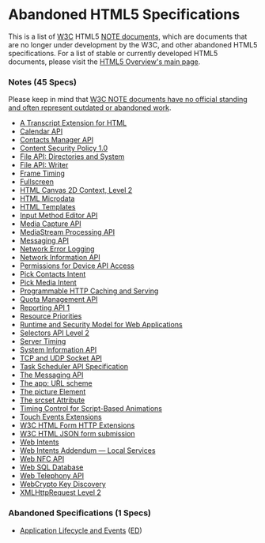 # Abandoned HTML5 Specifications

This is a list of [W3C](http://www.w3.org/ "World Wide Web Consortium") HTML5 [NOTE documents](http://www.w3.org/2014/Process-20140801/#rec-advance "W3C Technical Reports"), which are documents that are no longer under development by the W3C, and other abandoned HTML5 specifications. For a list of stable or currently developed HTML5 documents, please visit the [HTML5 Overview's main page](../).


### Notes (45 Specs)

Please keep in mind that [W3C NOTE documents have no official standing and often represent outdated or abandoned work](http://www.w3.org/2014/Process-20140801/#maturity-levels).

* [A Transcript Extension for HTML](http://www.w3.org/TR/html-transcript-src "This document describes an extension to HTML which explicitly identifies a transcript linked to a media object such as audio or video. It was created to meet requirements for transcriptions that are described in the Media Accessibility User Requirements (MAUR).")
* [Calendar API](http://www.w3.org/TR/calendar-api "The Calendar API defines the high-level interfaces required to obtain read access to a user's calendaring service.")
* [Contacts Manager API](http://www.w3.org/TR/contacts-manager-api "This specification defines a System Level API which offers a simple interface to manage user's contacts stored in the system's address book. A typical use case of the Contacts API is the implementation of an application to manage said address book.")
* [Content Security Policy 1.0](http://www.w3.org/TR/CSP "This document defines a policy language used to declare a set of content restrictions for a web resource, and a mechanism for transmitting the policy from a server to a client where the policy is enforced.")
* [File API: Directories and System](http://www.w3.org/TR/file-system-api "This specification defines an API to navigate file system hierarchies, and defines a means by which a user agent may expose sandboxed sections of a user's local filesystem to web applications. It builds on File API: Writer, which in turn built on File API, each adding a different kind of functionality.")
* [File API: Writer](http://www.w3.org/TR/file-writer-api "This specification defines an API for writing to files from web applications. This API is designed to be used in conjunction with, and depends on definitions in, other APIs and elements on the web platform. Most relevant among these are File API and Web Workers.")
* [Frame Timing](http://www.w3.org/TR/frame-timing "This specification defines an interface for web applications to access runtime performance information of the browser event loop, enabling them to identify and fix issues that cause delayed rendering, processing of input, and other critical work necessary to deliver a smooth and responsive user experience.")
* [Fullscreen](http://www.w3.org/TR/fullscreen "Fullscreen defines the fullscreen API for the web platform.")
* [HTML Canvas 2D Context, Level 2](http://www.w3.org/TR/2dcontext2 "This specification defines the 2D Context for the HTML canvas element. The 2D Context provides objects, methods, and properties to draw and manipulate graphics on a canvas drawing surface.")
* [HTML Microdata](http://www.w3.org/TR/microdata "This specification defines the HTML microdata mechanism. This mechanism allows machine-readable data to be embedded in HTML documents in an easy-to-write manner, with an unambiguous parsing model. It is compatible with numerous other data formats including RDF and JSON.")
* [HTML Templates](http://www.w3.org/TR/html-templates "This specification describes a method for declaring inert DOM subtrees in HTML and manipulating them to instantiate document fragments with identical contents.")
* [Input Method Editor API](http://www.w3.org/TR/ime-api "This specification defines an ”IME API” that provides Web applications with scripted access to an IME (input-method editor) associated with a hosting user agent. This IME API includes: an InputMethodContext interface, which provides methods to retrieve detailed data from an in-progress IME composition; and a Composition dictionary, which represents read-only attributes about the current composition, such as the actual text and its style. This API is designed to be used in conjunction with DOM events.")
* [Media Capture API](http://www.w3.org/TR/media-capture-api "This specification defines an Application Programming Interface (API) that provides access to the audio, image and video capture capabilities of the device.")
* [MediaStream Processing API](http://www.w3.org/TR/streamproc "A number of existing or proposed features for the Web platform deal with continuous real-time media: HTML media elements, Synchronization of multiple HTML media elements (e.g. proposed HTML MediaController), Capture and recording of local audio and video input (e.g. proposed HTML Streams), Peer-to-peer streaming of audio and video streams (e.g. proposed WebRTC and HTML Streams), and Advanced audio APIs that allow complex mixing and effects processing (e.g. Mozilla's AudioData, Chrome's AudioNode). Many use-cases require these features to work together. This proposal makes HTML Streams the foundation for integrated Web media processing by creating a mixing and effects processing API for HTML Streams.")
* [Messaging API](http://www.w3.org/TR/messaging "This specification defines a System Level API which offers a simple interface to get access to mobile messaging services. A typical use case of the Messaging API is the implementation of a messaging client application that allows the user to send SMS and MMS messages as well as to access and manage the received SMS and MMS messages.")
* [Network Error Logging](http://www.w3.org/TR/network-error-logging "This document defines a mechanism that enables developers to declare a network error reporting policy for a web application. A user agent can use this policy to report encountered network errors that prevented it from successfully fetching requested resources.")
* [Network Information API](http://www.w3.org/TR/netinfo-api "The Network Information API provides an interface for web applications to access the underlying connection information of the device.")
* [Permissions for Device API Access](http://www.w3.org/TR/api-perms "This document identifies the permissions that are needed to use specific client-side APIs which grant access to sensitive data and operations.")
* [Pick Contacts Intent](http://www.w3.org/TR/contacts-api "The Pick Contacts Intent defines a Web Intent that enables access to a user's address book service from inside a Web application. It defines both an Intent action/type pair that selects this operation, and the format of the contacts data that is returned by services implementing this specification.")
* [Pick Media Intent](http://www.w3.org/TR/gallery "The Pick Media Intent defines a Web Intent that enables access to a user's media gallery from inside a Web application. It defines both an Intent action/type pair that selects this operation, and the format of the media data that is returned by services implementing this specification. ")
* [Programmable HTTP Caching and Serving](http://www.w3.org/TR/DataCache "This document defines APIs for off-line serving of requests to HTTP resources using static and dynamic responses. It extends the function of application caches defined in HTML5.")
* [Quota Management API](http://www.w3.org/TR/quota-api "This specification defines an API to manage usage and availability of local storage resources, and defines a means by which a user agent (UA) may grant Web applications permission to use more local space, temporarily or persistently, via various different storage APIs.")
* [Reporting API 1](http://www.w3.org/TR/reporting-1 "This document defines a generic reporting framework which allows web developers to associate a set of named reporting endpoints with an origin. Various platform features (like Content Security Policy, Network Error Reporting, and others) will use these endpoints to deliver feature-specific reports in a consistent manner.")
* [Resource Priorities](http://www.w3.org/TR/resource-priorities "This specification defines a means for site developers to programmatically give the User Agent hints on the download priority of a resource. This will allow User Agents to more efficiently manage the order in which resources are downloaded.")
* [Runtime and Security Model for Web Applications](http://www.w3.org/TR/runtime "This document specifies a runtime and security model for Web Applications. It describes how an application is defined through an application manifest, and how it can be installed, updated and packaged. It also specifies how such an application can be put into the background, be put back in the foreground or woken up. Finally, the document describes the security model for such applications. This includes the permission model and the different security rules that would apply.")
* [Selectors API Level 2](http://www.w3.org/TR/selectors-api2 "The Selectors API specification defines methods for retrieving element nodes from the DOM by matching against a group of selectors, and for testing if a given element matches a particular selector.")
* [Server Timing](http://www.w3.org/TR/server-timing "This specification introduces Server Timing, which enables the server to communicate performance metrics about the request-response cycle to the user agent, and a JavaScript interface to enable applications to collect, process, and act on these metrics to optimize application delivery.")
* [System Information API](http://www.w3.org/TR/system-info-api "This specification defines an API to provide Web applications with access to various properties of the system which they are running on. Specifically, properties pertaining to the device hardware are addressed. Examples include battery status, current network bandwidth. Additionally, some of those properties offer access to the environment around the device, such as ambient brightness or atmospheric pressure.")
* [TCP and UDP Socket API](http://www.w3.org/TR/tcp-udp-sockets "This API provides interfaces to raw UDP sockets, TCP Client sockets and TCP Server sockets. As such, this requires a high level of trust in applications that use this API, since raw sockets can be used to work around the same origin security policy.")
* [Task Scheduler API Specification](http://www.w3.org/TR/task-scheduler "This specification defines an API to schedule a task at a specified time. When the indicated time is reached, the application that scheduled the task will be notified via a functional event on a service worker. A task event will be delivered to a service worker, regardless of whether the application is active on user agent. Applications such as an alarm clock or an auto-updater may utilize this API to perform certain action at a specified time.")
* [The Messaging API](http://www.w3.org/TR/messaging-api "This specification defines an API that provides access to messaging functionality in the device, including SMS, MMS and email.")
* [The app: URL scheme](http://www.w3.org/TR/app-uri "This specification defines the app: URL scheme. The app: URL scheme can be used by packaged applications to obtain resources that are inside a container. These resources can then be used with web platform features that accept URLs.")
* [The picture Element](http://www.w3.org/TR/html-picture-element "This specification defines the HTML picture element and extends the img and source elements to allow authors to declaratively control or give hints to the user agent about which image resource to use, based on the screen pixel density, viewport size, image format, and other factors.")
* [The srcset Attribute](http://www.w3.org/TR/html-srcset "When authors adapt their sites for high-resolution displays, they often need to be able to use different assets representing the same image. We address this need for adaptive, bitmapped content images by adding a srcset attribute to the img element.")
* [Timing Control for Script-Based Animations](http://www.w3.org/TR/animation-timing "This document defines an API web page authors can use to write script-based animations where the user agent is in control of limiting the update rate of the animation. The user agent is in a better position to determine the ideal animation rate based on whether the page is currently in a foreground or background tab, what the current load on the CPU is, and so on. Using this API should therefore result in more appropriate utilization of the CPU by the browser.")
* [Touch Events Extensions](http://www.w3.org/TR/touch-events-extensions "This document defines extensions to the Touch Events specification that have been implemented by one or more browsers. We recommend that user agents implement the Touch Events Recommendation and/or the newer Pointer Events specification instead. This document is no longer being developed.")
* [W3C HTML Form HTTP Extensions](http://www.w3.org/TR/form-http-extensions "This is an addendum to the specification of HTML5 forms extending the abilities of configuring HTTP requests through HTML markup. This document has been developed as a result of work contributed in addressing HTML WG ISSUE-195: Enhance http request generation from forms.")
* [W3C HTML JSON form submission](http://www.w3.org/TR/html-json-forms "This specification defines a new form encoding algorithm that enables the transmission of form data as JSON. Instead of capturing form data as essentially an array of key-value pairs which is the bread and butter of existing form encodings, it relies on a simple name attribute syntax that makes it possible to capture rich data structures as JSON directly.")
* [Web Intents](http://www.w3.org/TR/web-intents "This specification defines a service discovery and light-weight RPC mechanism for web apps called Web Intents. This document defines DOM interfaces and markup used by client and service pages to create, receive, and reply to Web Intents messages, and the procedures the User Agent carries out to facilitate that process.")
* [Web Intents Addendum — Local Services](http://www.w3.org/TR/webintents-local-services "This specification is an addendum to Web Intents, that defines how Web Intents enabled User Agents can discover and communicate with local Web Intents Services.")
* [Web NFC API](http://www.w3.org/TR/nfc "Near Field Communication (NFC) is an international standard (ISO/IEC 18092) that specifies an interface and protocol for simple wireless interconnection of closely coupled devices operating at 13.56 MHz. There are three groups of application scenarios for NFC: The first one is to hold a device close to a wireless tag to exchange some digital information or data; The second is to hold two devices close to each other in order to exchange some information or data between them; The third one is to make payments by holding mobile phones close to point of sales terminals instead of swiping smart cards. NFC enables wireless communication between two devices at close proximity, usually less than a few centimeters.")
* [Web SQL Database](http://www.w3.org/TR/webdatabase "This specification defines an API for storing data in databases that can be queried using a variant of SQL.")
* [Web Telephony API](http://www.w3.org/TR/telephony "This specification defines an API to manage telephone calls. A typical use case of the Web Telephony API is the implementation of a 'Dialer' application supporting multiparty calls and multiple telephony services. A minimal structure for call history items is also defined.")
* [WebCrypto Key Discovery](http://www.w3.org/TR/webcrypto-key-discovery "This note describes a JavaScript API for discovering named, origin-specific pre-provisioned cryptographic keys for use with the Web Cryptography API. Pre-provisioned keys are keys which have been made available to the UA by means other than the generation, derivation, importation and unwrapping functions of the Web Cryptography API. Origin-specific keys are keys that are available only to a specified origin. Named keys are identified by a name assumed to be known to the origin in question and provisioned with the key itself. This note concerns only keys which have all three of these properties.")
* [XMLHttpRequest Level 2](http://www.w3.org/TR/XMLHttpRequest2 "The XMLHttpRequest Level 2 specification enhances the XMLHttpRequest object with new features, such as cross-origin requests, progress events, and the handling of byte streams for both sending and receiving.")

### Abandoned Specifications (1 Specs)

* [Application Lifecycle and Events](http://www.w3.org/TR/app-lifecycle "This specification extends ServiceWorkerGlobalScope with APIs for managing the lifecycle of an application and associated events.") ([ED](http://sysapps.github.io/app-lifecycle/ "Editor's Draft"))
